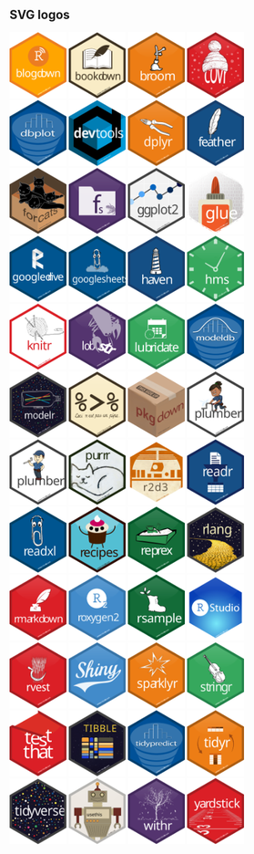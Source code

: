 
## SVG logos

<a href="blogdown.svg"><img src="blogdown.svg" width="100"></a>
<a href="bookdown.svg"><img src="bookdown.svg" width="100"></a>
<a href="broom.svg"><img src="broom.svg" width="100"></a>
<a href="covr.svg"><img src="covr.svg" width="100"></a>
<a href="dbplot.svg"><img src="dbplot.svg" width="100"></a>
<a href="devtools.svg"><img src="devtools.svg" width="100"></a>
<a href="dplyr.svg"><img src="dplyr.svg" width="100"></a>
<a href="feather.svg"><img src="feather.svg" width="100"></a>
<a href="forcats.svg"><img src="forcats.svg" width="100"></a>
<a href="fs.svg"><img src="fs.svg" width="100"></a>
<a href="ggplot2.svg"><img src="ggplot2.svg" width="100"></a>
<a href="glue.svg"><img src="glue.svg" width="100"></a>
<a href="googledrive.svg"><img src="googledrive.svg" width="100"></a>
<a href="googlesheets.svg"><img src="googlesheets.svg" width="100"></a>
<a href="haven.svg"><img src="haven.svg" width="100"></a>
<a href="hms.svg"><img src="hms.svg" width="100"></a>
<a href="knitr.svg"><img src="knitr.svg" width="100"></a>
<a href="lobstr.svg"><img src="lobstr.svg" width="100"></a>
<a href="lubridate.svg"><img src="lubridate.svg" width="100"></a>
<a href="modeldb.svg"><img src="modeldb.svg" width="100"></a>
<a href="modelr.svg"><img src="modelr.svg" width="100"></a>
<a href="pipe.svg"><img src="pipe.svg" width="100"></a>
<a href="pkgdown.svg"><img src="pkgdown.svg" width="100"></a>
<a href="plumber-female.svg"><img src="plumber-female.svg" width="100"></a>
<a href="plumber-male.svg"><img src="plumber-male.svg" width="100"></a>
<a href="purrr.svg"><img src="purrr.svg" width="100"></a>
<a href="r2d3.svg"><img src="r2d3.svg" width="100"></a>
<a href="readr.svg"><img src="readr.svg" width="100"></a>
<a href="readxl.svg"><img src="readxl.svg" width="100"></a>
<a href="recipes.svg"><img src="recipes.svg" width="100"></a>
<a href="reprex.svg"><img src="reprex.svg" width="100"></a>
<a href="rlang.svg"><img src="rlang.svg" width="100"></a>
<a href="rmarkdown.svg"><img src="rmarkdown.svg" width="100"></a>
<a href="roxygen2.svg"><img src="roxygen2.svg" width="100"></a>
<a href="rsample.svg"><img src="rsample.svg" width="100"></a>
<a href="RStudio.svg"><img src="RStudio.svg" width="100"></a>
<a href="rvest.svg"><img src="rvest.svg" width="100"></a>
<a href="shiny.svg"><img src="shiny.svg" width="100"></a>
<a href="sparklyr.svg"><img src="sparklyr.svg" width="100"></a>
<a href="stringr.svg"><img src="stringr.svg" width="100"></a>
<a href="testthat.svg"><img src="testthat.svg" width="100"></a>
<a href="tibble.svg"><img src="tibble.svg" width="100"></a>
<a href="tidypredict.svg"><img src="tidypredict.svg" width="100"></a>
<a href="tidyr.svg"><img src="tidyr.svg" width="100"></a>
<a href="tidyverse.svg"><img src="tidyverse.svg" width="100"></a>
<a href="usethis.svg"><img src="usethis.svg" width="100"></a>
<a href="withr.svg"><img src="withr.svg" width="100"></a>
<a href="yardstick.svg"><img src="yardstick.svg" width="100"></a>

